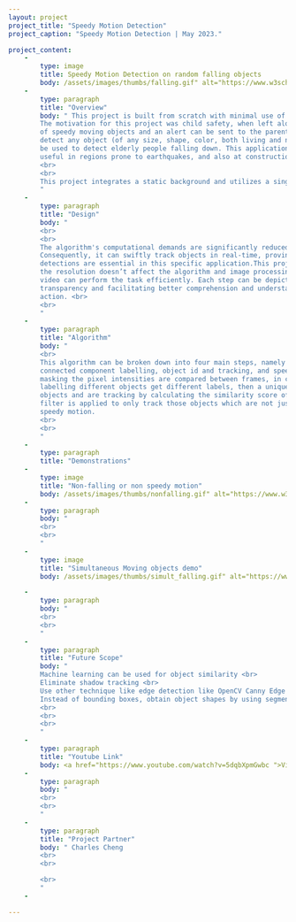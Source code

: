 ```yaml
---
layout: project
project_title: "Speedy Motion Detection"
project_caption: "Speedy Motion Detection | May 2023."

project_content:
    - 
        type: image
        title: Speedy Motion Detection on random falling objects
        body: /assets/images/thumbs/falling.gif" alt="https://www.w3schools.com/bootstrap4/paris.jpg
    -
        type: paragraph
        title: "Overview"
        body: " This project is built from scratch with minimal use of black-box libraries. <br>
        The motivation for this project was child safety, when left alone at home, are in danger <br>
        of speedy moving objects and an alert can be sent to the parent. The algorithm can also <br>
        detect any object (of any size, shape, color, both living and non-living objects). It can also <br>
        be used to detect elderly people falling down. This application can particularly prove to be <br>
        useful in regions prone to earthquakes, and also at construction sites. <br>
        <br>
        <br>
        This project integrates a static background and utilizes a single point perspective camera view.
        "
    -
        type: paragraph
        title: "Design"
        body: "
        <br>
        <br>
        The algorithm's computational demands are significantly reduced as it avoids the use of neural networks. <br>
        Consequently, it can swiftly track objects in real-time, proving particularly advantageous when rapid <br>
        detections are essential in this specific application.This project is camera type independent where <br>
        the resolution doesn’t affect the algorithm and image processing and even low resolution <br>
        video can perform the task efficiently. Each step can be depicted visually, enhancing <br>
        transparency and facilitating better comprehension and understanding of each individual <br>
        action. <br>
        <br>
        "
    -
        type: paragraph
        title: "Algorithm"
        body: "
        <br>
        This algorithm can be broken down into four main steps, namely motion masking, <br>
        connected component labelling, object id and tracking, and speed filter. In motion <br>
        masking the pixel intensities are compared between frames, in connected component <br>
        labelling different objects get different labels, then a unique id is extracted for unique <br>
        objects and are tracking by calculating the similarity score of each object. Lastly, a speed <br>
        filter is applied to only track those objects which are not just moving but having a <br>
        speedy motion.
        <br>
        <br>
        "
    -
        type: paragraph
        title: "Demonstrations"
    -
        type: image
        title: "Non-falling or non speedy motion"
        body: /assets/images/thumbs/nonfalling.gif" alt="https://www.w3schools.com/bootstrap4/paris.jpg
    -
        type: paragraph
        body: "
        <br>
        <br>
        "
    -
        type: image
        title: "Simultaneous Moving objects demo"
        body: /assets/images/thumbs/simult_falling.gif" alt="https://www.w3schools.com/bootstrap4/paris.jpg

    -
        type: paragraph
        body: "
        <br>
        <br>
        "
    -
        type: paragraph
        title: "Future Scope"
        body: " 
        Machine learning can be used for object similarity <br>
        Eliminate shadow tracking <br>
        Use other technique like edge detection like OpenCV Canny Edge Detection 
        Instead of bounding boxes, obtain object shapes by using segmentation techniques
        <br>
        <br>
        <br>
        "
    -
        type: paragraph
        title: "Youtube Link"
        body: <a href="https://www.youtube.com/watch?v=5dqbXpmGwbc ">Video Presentation Link</a>
    -
        type: paragraph
        body: "
        <br>
        <br>
        "
    -
        type: paragraph
        title: "Project Partner"
        body: " Charles Cheng
        <br>
        <br>

        <br>
        "
    -

---
```


